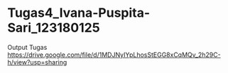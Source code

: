 # Tugas4_Ivana-Puspita-Sari_123180125
Output Tugas
https://drive.google.com/file/d/1MDJNyIYpLhosStEGG8xCqMQv_2h29C-h/view?usp=sharing
